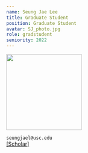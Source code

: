 ```yaml
---
name: Seung Jae Lee
title: Graduate Student
position: Graduate Student
avatar: SJ_photo.jpg
role: gradstudent
seniority: 2022
---
```


<img height="200" src="{{site.baseurl}}/images/people/{{page.avatar}}" data-action="zoom">


<i class="fa fa-envelope-o"></i> `seungjael@usc.edu`<br>
<i class="fa fa-external-link"></i>
[[Scholar]](https://scholar.google.com/citations?user=3-bT9-cAAAAJ&hl=en)
